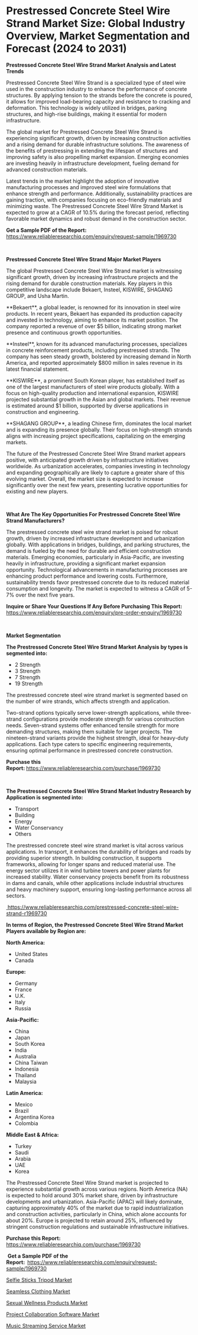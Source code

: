 <p><h1>Prestressed Concrete Steel Wire Strand Market Size: Global Industry Overview, Market Segmentation and Forecast (2024 to 2031)</h1></p><p><strong>Prestressed Concrete Steel Wire Strand Market Analysis and Latest Trends</strong></p>
<p><p>Prestressed Concrete Steel Wire Strand is a specialized type of steel wire used in the construction industry to enhance the performance of concrete structures. By applying tension to the strands before the concrete is poured, it allows for improved load-bearing capacity and resistance to cracking and deformation. This technology is widely utilized in bridges, parking structures, and high-rise buildings, making it essential for modern infrastructure.</p><p>The global market for Prestressed Concrete Steel Wire Strand is experiencing significant growth, driven by increasing construction activities and a rising demand for durable infrastructure solutions. The awareness of the benefits of prestressing in extending the lifespan of structures and improving safety is also propelling market expansion. Emerging economies are investing heavily in infrastructure development, fueling demand for advanced construction materials.</p><p>Latest trends in the market highlight the adoption of innovative manufacturing processes and improved steel wire formulations that enhance strength and performance. Additionally, sustainability practices are gaining traction, with companies focusing on eco-friendly materials and minimizing waste. The Prestressed Concrete Steel Wire Strand Market is expected to grow at a CAGR of 10.5% during the forecast period, reflecting favorable market dynamics and robust demand in the construction sector.</p></p>
<p><strong>Get a Sample PDF of the Report:&nbsp;</strong> <a href="https://www.reliableresearchiq.com/enquiry/request-sample/1969730?utm_campaign=1123&utm_medium=2&utm_source=Github&utm_content=ia&utm_term=14112024&utm_id=prestressed-concrete-steel-wire-strand">https://www.reliableresearchiq.com/enquiry/request-sample/1969730</a></p>
<p>&nbsp;</p>
<p><strong>Prestressed Concrete Steel Wire Strand Major Market Players</strong></p>
<p><p>The global Prestressed Concrete Steel Wire Strand market is witnessing significant growth, driven by increasing infrastructure projects and the rising demand for durable construction materials. Key players in this competitive landscape include Bekaert, Insteel, KISWIRE, SHAGANG GROUP, and Usha Martin.</p><p>**Bekaert**, a global leader, is renowned for its innovation in steel wire products. In recent years, Bekaert has expanded its production capacity and invested in technology, aiming to enhance its market position. The company reported a revenue of over $5 billion, indicating strong market presence and continuous growth opportunities.</p><p>**Insteel**, known for its advanced manufacturing processes, specializes in concrete reinforcement products, including prestressed strands. The company has seen steady growth, bolstered by increasing demand in North America, and reported approximately $800 million in sales revenue in its latest financial statement.</p><p>**KISWIRE**, a prominent South Korean player, has established itself as one of the largest manufacturers of steel wire products globally. With a focus on high-quality production and international expansion, KISWIRE projected substantial growth in the Asian and global markets. Their revenue is estimated around $1 billion, supported by diverse applications in construction and engineering.</p><p>**SHAGANG GROUP**, a leading Chinese firm, dominates the local market and is expanding its presence globally. Their focus on high-strength strands aligns with increasing project specifications, capitalizing on the emerging markets.</p><p>The future of the Prestressed Concrete Steel Wire Strand market appears positive, with anticipated growth driven by infrastructure initiatives worldwide. As urbanization accelerates, companies investing in technology and expanding geographically are likely to capture a greater share of this evolving market. Overall, the market size is expected to increase significantly over the next few years, presenting lucrative opportunities for existing and new players.</p></p>
<p>&nbsp;</p>
<p><strong>What Are The Key Opportunities For Prestressed Concrete Steel Wire Strand Manufacturers?</strong></p>
<p><p>The prestressed concrete steel wire strand market is poised for robust growth, driven by increased infrastructure development and urbanization globally. With applications in bridges, buildings, and parking structures, the demand is fueled by the need for durable and efficient construction materials. Emerging economies, particularly in Asia-Pacific, are investing heavily in infrastructure, providing a significant market expansion opportunity. Technological advancements in manufacturing processes are enhancing product performance and lowering costs. Furthermore, sustainability trends favor prestressed concrete due to its reduced material consumption and longevity. The market is expected to witness a CAGR of 5-7% over the next five years.</p></p>
<p><strong>Inquire or Share Your Questions If Any Before Purchasing This Report:</strong> <a href="https://www.reliableresearchiq.com/enquiry/pre-order-enquiry/1969730?utm_campaign=1123&utm_medium=2&utm_source=Github&utm_content=ia&utm_term=14112024&utm_id=prestressed-concrete-steel-wire-strand">https://www.reliableresearchiq.com/enquiry/pre-order-enquiry/1969730</a></p>
<p>&nbsp;</p>
<p><strong>Market Segmentation</strong></p>
<p><strong>The Prestressed Concrete Steel Wire Strand Market Analysis by types is segmented into:</strong></p>
<p><ul><li>2 Strength</li><li>3 Strength</li><li>7 Strength</li><li>19 Strength</li></ul></p>
<p><p>The prestressed concrete steel wire strand market is segmented based on the number of wire strands, which affects strength and application. </p><p>Two-strand options typically serve lower-strength applications, while three-strand configurations provide moderate strength for various construction needs. Seven-strand systems offer enhanced tensile strength for more demanding structures, making them suitable for larger projects. The nineteen-strand variants provide the highest strength, ideal for heavy-duty applications. Each type caters to specific engineering requirements, ensuring optimal performance in prestressed concrete construction.</p></p>
<p><strong>Purchase this Report:&nbsp;</strong><a href="https://www.reliableresearchiq.com/purchase/1969730?utm_campaign=1123&utm_medium=2&utm_source=Github&utm_content=ia&utm_term=14112024&utm_id=prestressed-concrete-steel-wire-strand">https://www.reliableresearchiq.com/purchase/1969730</a></p>
<p>&nbsp;</p>
<p><strong>The Prestressed Concrete Steel Wire Strand Market Industry Research by Application is segmented into:</strong></p>
<p><ul><li>Transport</li><li>Building</li><li>Energy</li><li>Water Conservancy</li><li>Others</li></ul></p>
<p><p>The prestressed concrete steel wire strand market is vital across various applications. In transport, it enhances the durability of bridges and roads by providing superior strength. In building construction, it supports frameworks, allowing for longer spans and reduced material use. The energy sector utilizes it in wind turbine towers and power plants for increased stability. Water conservancy projects benefit from its robustness in dams and canals, while other applications include industrial structures and heavy machinery support, ensuring long-lasting performance across all sectors.</p></p>
<p><a href="https://www.reliableresearchiq.com/prestressed-concrete-steel-wire-strand-r1969730?utm_campaign=1123&utm_medium=2&utm_source=Github&utm_content=ia&utm_term=14112024&utm_id=prestressed-concrete-steel-wire-strand">&nbsp;https://www.reliableresearchiq.com/prestressed-concrete-steel-wire-strand-r1969730</a></p>
<p><strong>In terms of Region, the Prestressed Concrete Steel Wire Strand Market Players available by Region are:</strong></p>
<p>
    <p> <strong> North America: </strong>
        <ul>
            <li>United States</li>
            <li>Canada</li>
        </ul>
        </p> 
    <p> <strong> Europe: </strong>
        <ul>
            <li>Germany</li>
            <li>France</li>
            <li>U.K.</li>
            <li>Italy</li>
            <li>Russia</li>
        </ul>
        </p> 
    <p> <strong> Asia-Pacific: </strong>
        <ul>
            <li>China</li>
            <li>Japan</li>
            <li>South Korea</li>
            <li>India</li>
            <li>Australia</li>
            <li>China Taiwan</li>
            <li>Indonesia</li>
            <li>Thailand</li>
            <li>Malaysia</li>
        </ul>
        </p> 
    <p> <strong> Latin America: </strong>
        <ul>
            <li>Mexico</li>
            <li>Brazil</li>
            <li>Argentina Korea</li>
            <li>Colombia</li>
        </ul>
        </p> 
    <p> <strong> Middle East & Africa: </strong>
        <ul>
            <li>Turkey</li>
            <li>Saudi</li>
            <li>Arabia</li>
            <li>UAE</li>
            <li>Korea</li>
        </ul>
    </p>
    </p>
<p><p>The Prestressed Concrete Steel Wire Strand market is projected to experience substantial growth across various regions. North America (NA) is expected to hold around 30% market share, driven by infrastructure developments and urbanization. Asia-Pacific (APAC) will likely dominate, capturing approximately 40% of the market due to rapid industrialization and construction activities, particularly in China, which alone accounts for about 20%. Europe is projected to retain around 25%, influenced by stringent construction regulations and sustainable infrastructure initiatives.</p></p>
<p><strong>Purchase this Report: </strong><a href="https://www.reliableresearchiq.com/purchase/1969730?utm_campaign=1123&utm_medium=2&utm_source=Github&utm_content=ia&utm_term=14112024&utm_id=prestressed-concrete-steel-wire-strand">https://www.reliableresearchiq.com/purchase/1969730</a></p>
<p>&nbsp;<strong>Get a Sample PDF of the Report:&nbsp;&nbsp;</strong><a href="https://www.reliableresearchiq.com/enquiry/request-sample/1969730?utm_campaign=1123&utm_medium=2&utm_source=Github&utm_content=ia&utm_term=14112024&utm_id=prestressed-concrete-steel-wire-strand">https://www.reliableresearchiq.com/enquiry/request-sample/1969730</a></p>
<p><strong></strong></p>
<p><p><a href="https://www.linkedin.com/pulse/selfie-sticks-tripod-market-global-regional-analysis-2024-aoovc?utm_campaign=1123&utm_medium=2&utm_source=Github&utm_content=ia&utm_term=14112024&utm_id=prestressed-concrete-steel-wire-strand">Selfie Sticks Tripod Market</a></p><p><a href="https://www.linkedin.com/pulse/global-seamless-clothing-market-analysis-key-trends-future-kudpc?utm_campaign=1123&utm_medium=2&utm_source=Github&utm_content=ia&utm_term=14112024&utm_id=prestressed-concrete-steel-wire-strand">Seamless Clothing Market</a></p><p><a href="https://www.linkedin.com/pulse/exploring-sexual-wellness-products-market-dynamics-revenue-luboc?utm_campaign=1123&utm_medium=2&utm_source=Github&utm_content=ia&utm_term=14112024&utm_id=prestressed-concrete-steel-wire-strand">Sexual Wellness Products Market</a></p><p><a href="https://issuu.com/reportprime-2/docs/project-collaboration-software-mark_188638b36b6e57?utm_campaign=1123&utm_medium=2&utm_source=Github&utm_content=ia&utm_term=14112024&utm_id=prestressed-concrete-steel-wire-strand">Project Collaboration Software Market</a></p><p><a href="https://issuu.com/reportprime-2/docs/music-streaming-service-market-size_fb1cd7871b7ada?utm_campaign=1123&utm_medium=2&utm_source=Github&utm_content=ia&utm_term=14112024&utm_id=prestressed-concrete-steel-wire-strand">Music Streaming Service Market</a></p></p>